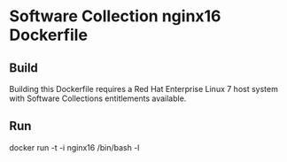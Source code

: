 Software Collection nginx16 Dockerfile
======================================

Build
-----

Building this Dockerfile requires a Red Hat Enterprise Linux 7 host
system with Software Collections entitlements available.

Run
---

docker run -t -i nginx16 /bin/bash -l
